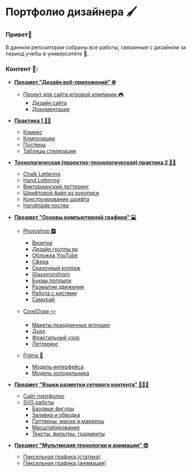 # Портфолио дизайнера 🖌️
### **Привет👋**

В данном репозитории собраны все работы, связанные с дизайном за период учебы в университете 🏫.  

### Контент 📄:
- **[Предмет "Дизайн веб-приложений" 🌐](https://github.com/svyatoslavlipatov/Designer-s_Portfolio/tree/main/Practice_1)**
    - [Проект для сайта игровой компании 🎮](https://github.com/svyatoslavlipatov/Designer-s_Portfolio/tree/main/WebApplicationDesign/ProjectSiteGameCompany)
        - [Дизайн сайта](https://github.com/svyatoslavlipatov/Designer-s_Portfolio/tree/main/WebApplicationDesign/ProjectSiteGameCompany/WebSite)
        - [Документация](https://github.com/svyatoslavlipatov/Designer-s_Portfolio/tree/main/WebApplicationDesign/ProjectSiteGameCompany/documentation)

- **[Практика 1 ✍🏻](https://github.com/svyatoslavlipatov/Designer-s_Portfolio/tree/main/Practice_1)**
    - [Комикс](https://github.com/svyatoslavlipatov/Designer-s_Portfolio/tree/main/Practice_1/comics)
    - [Композиции](https://github.com/svyatoslavlipatov/Designer-s_Portfolio/tree/main/Practice_1/compositions_design)
    - [Постеры](https://github.com/svyatoslavlipatov/Designer-s_Portfolio/tree/main/Practice_1/posters)
    - [Таблицы стилизации](https://github.com/svyatoslavlipatov/Designer-s_Portfolio/tree/main/Practice_1/styling_table)

- **[Технологическая (проектно-технологическая) практика 2 ✍🏻](https://github.com/svyatoslavlipatov/Designer-s_Portfolio/tree/main/Practice_2)**
    - [Chalk Lettering](https://github.com/svyatoslavlipatov/Designer-s_Portfolio/tree/main/Practice_2/ChalkLettering)
    - [Hand Lettering](https://github.com/svyatoslavlipatov/Designer-s_Portfolio/tree/main/Practice_2/HandLettering)
    - [Викторианский леттеринг](https://github.com/svyatoslavlipatov/Designer-s_Portfolio/tree/main/Practice_2/VictorianLettering)
    - [Шрифтовой файл из рукописи](https://github.com/svyatoslavlipatov/Designer-s_Portfolio/tree/main/Practice_2/Creating_a_shrift_file_of_handwritten_Text)
    - [Конструирование шрифта](https://github.com/svyatoslavlipatov/Designer-s_Portfolio/tree/main/Practice_2/FontConsctruction)
    - [Handmade постер](https://github.com/svyatoslavlipatov/Designer-s_Portfolio/tree/main/Practice_2/HandmadeLetteringPoster)

- **[Предмет "Основы компьютерной графики" 💻](https://github.com/svyatoslavlipatov/Designer-s_Portfolio/tree/main/Basics_of_computer_graphics/PHOTOSHOP)**
    - [Photoshop 🅿](https://github.com/svyatoslavlipatov/Designer-s_Portfolio/tree/main/Basics_of_computer_graphics/PHOTOSHOP)
        - [Визитки](https://github.com/svyatoslavlipatov/Designer-s_Portfolio/tree/main/Basics_of_computer_graphics/PHOTOSHOP/BusinessCard)
        - [Дизайн группы вк](https://github.com/svyatoslavlipatov/Designer-s_Portfolio/tree/main/Basics_of_computer_graphics/PHOTOSHOP/VK%20group%20design)
        - [Обложка YouTube](https://github.com/svyatoslavlipatov/Designer-s_Portfolio/tree/main/Basics_of_computer_graphics/PHOTOSHOP/YouTube%20covers)
        - [Сфера](https://github.com/svyatoslavlipatov/Designer-s_Portfolio/tree/main/Basics_of_computer_graphics/PHOTOSHOP/creating%20a%20sphere)
        - [Сказочный коллаж](https://github.com/svyatoslavlipatov/Designer-s_Portfolio/tree/main/Basics_of_computer_graphics/PHOTOSHOP/fabulous%20collage)
        - [Glassmorphism](https://github.com/svyatoslavlipatov/Designer-s_Portfolio/tree/main/Basics_of_computer_graphics/PHOTOSHOP/glassmorphism)
        - [Буквы поплыли](https://github.com/svyatoslavlipatov/Designer-s_Portfolio/tree/main/Basics_of_computer_graphics/PHOTOSHOP/letters)
        - [Размытие движения](https://github.com/svyatoslavlipatov/Designer-s_Portfolio/tree/main/Basics_of_computer_graphics/PHOTOSHOP/motion%20blur)
        - [Работа с кистями](https://github.com/svyatoslavlipatov/Designer-s_Portfolio/tree/main/Basics_of_computer_graphics/PHOTOSHOP/working%20with%20brushes%20and%20shadows)
        - [Самурай](https://github.com/svyatoslavlipatov/Designer-s_Portfolio/tree/main/Basics_of_computer_graphics/PHOTOSHOP/Фэнтэзи%20(а-ля%20самурай))

    - [CorelDraw ✏️](https://github.com/svyatoslavlipatov/Designer-s_Portfolio/tree/main/Basics_of_computer_graphics/COREL)
        - [Макеты праздничных игрушек](https://github.com/svyatoslavlipatov/Designer-s_Portfolio/tree/main/Basics_of_computer_graphics/COREL/LayoutsOfNewYear'sToys)
        - [Дудл](https://github.com/svyatoslavlipatov/Designer-s_Portfolio/tree/main/Basics_of_computer_graphics/COREL/doodle)
        - [Фрактальный узор](https://github.com/svyatoslavlipatov/Designer-s_Portfolio/tree/main/Basics_of_computer_graphics/COREL/fractal%20pattern)
        - [Леттеринг](https://github.com/svyatoslavlipatov/Designer-s_Portfolio/tree/main/Basics_of_computer_graphics/COREL/lettering)
    - [Figma 🗿](https://github.com/svyatoslavlipatov/Designer-s_Portfolio/tree/main/Basics_of_computer_graphics/FIGMA)
        - [Модель интерфейса](https://github.com/svyatoslavlipatov/Designer-s_Portfolio/tree/main/Basics_of_computer_graphics/FIGMA/interface)
        - [Модель холодильника](https://github.com/svyatoslavlipatov/Designer-s_Portfolio/tree/main/Basics_of_computer_graphics/FIGMA/refrigerator%20model)

- **[Предмет "Языки разметки сетевого контента" 👨🏻‍💻](https://github.com/svyatoslavlipatov/Designer-s_Portfolio/tree/main/Network%20content%20markup%20languages)**
    - [Сайт портфолио](https://github.com/svyatoslavlipatov/Designer-s_Portfolio/tree/main/Network%20content%20markup%20languages/PORTFOLIO%20WEBSITE)
    - [SVG работы](https://github.com/svyatoslavlipatov/Designer-s_Portfolio/tree/main/Network%20content%20markup%20languages/SVG)
        - [Базовые фигуры](https://github.com/svyatoslavlipatov/Designer-s_Portfolio/tree/main/Network%20content%20markup%20languages/SVG/Base%20Figures)
        - [Заливка и обводка](https://github.com/svyatoslavlipatov/Designer-s_Portfolio/tree/main/Network%20content%20markup%20languages/SVG/Fill%20and%20stroke)
        - [Паттерны, маски и маркеры](https://github.com/svyatoslavlipatov/Designer-s_Portfolio/tree/main/Network%20content%20markup%20languages/SVG/Patterns%2C%20masks%20and%20markers)
        - [Масштабирование](https://github.com/svyatoslavlipatov/Designer-s_Portfolio/tree/main/Network%20content%20markup%20languages/SVG/Scaling)
        - [Тексты, фильтры, градиенты](https://github.com/svyatoslavlipatov/Designer-s_Portfolio/tree/main/Network%20content%20markup%20languages/SVG/Text%2C%20filters%2C%20gradients)

- **[Предмет "Мультмедия технологии и анимации" 😎](https://github.com/svyatoslavlipatov/Designer-s_Portfolio/tree/main/Multimedia%20technologies%20and%20animation)**
    - [Пиксельная графика (статика)](https://github.com/svyatoslavlipatov/Designer-s_Portfolio/tree/main/Multimedia%20technologies%20and%20animation/Пиксельная%20графика%20(анимация))
    - [Пиксельная графика (анимация)](https://github.com/svyatoslavlipatov/Designer-s_Portfolio/tree/main/Multimedia%20technologies%20and%20animation/Пиксельная%20графика%20(статика))